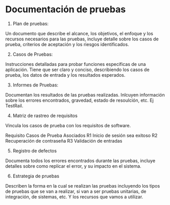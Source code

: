 # Documentación de pruebas

1. Plan de pruebas: 

Un documento que describe el alcance, los objetivos, el enfoque y los recursos necesarios para las pruebas, incluye detalle sobre los casos de prueba, criterios de aceptación y los riesgos identificados.

2. Casos de Pruebas:

Instrucciones detalladas para probar funciones especificas de una aplicación. Tiene que ser claro y conciso, describiendo los casos de prueba, los datos de entrada y los resultados esperados.


3. Informes de Pruebas:

Documentan los resultados de las pruebas realizadas. Inlcuyen información sobre los errores encontrados, gravedad, estado de resoulción, etc.
Ej TestRail.

4. Matriz de rastreo de requisitos

Vincula los casos de prueba con los requisitos de software.

Requisito       Casos de Prueba Asociados
R1              Inicio de sesión sea exitoso
R2              Recuperación de contraseña
R3              Validación de entradas

5. Registro de defectos

Documenta todos los errores encontrados durante las pruebas, incluye detalles sobre como replicar el error, y su impacto en el sistema.

6. Estrategia de pruebas

Describen la forma en la cual se realizan las pruebas incluyendo los tipos de pruebas que se van a realizar, si van a ser pruebas unitarias, de integración, de sistemas, etc. Y los recursos que vamos a utilizar.